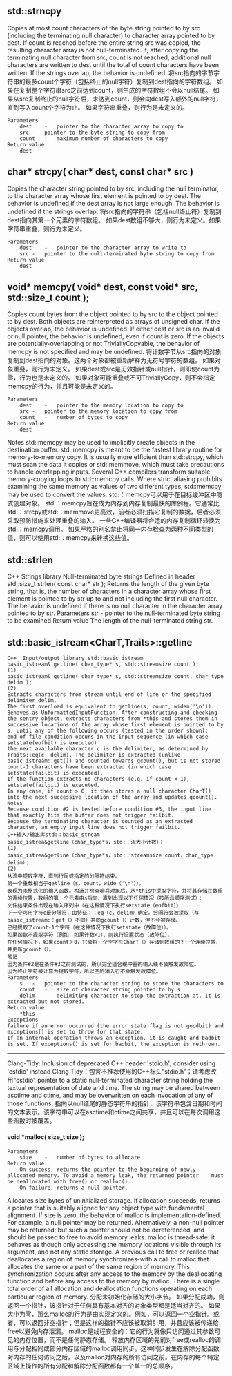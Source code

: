 ## std::strncpy
Copies at most count characters of the byte string pointed to by src (including the terminating null character) to character array pointed to by dest.
If count is reached before the entire string src was copied, the resulting character array is not null-terminated.
If, after copying the terminating null character from src, count is not reached, additional null characters are written to dest until the total of count characters have been written.
If the strings overlap, the behavior is undefined.
将src指向的字节字符串的最多count个字符（包括终止的null字符）复制到dest指向的字符数组。
如果在复制整个字符串src之前达到count，则生成的字符数组不会以null结尾。
如果从src复制终止的null字符后，未达到count，则会向dest写入额外的null字符，直到写入count个字符为止。
如果字符串重叠，则行为是未定义的。
```text
Parameters
	dest	-	pointer to the character array to copy to
	src	-	pointer to the byte string to copy from
	count	-	maximum number of characters to copy
Return value
	dest
```

## char* strcpy( char* dest, const char* src )

Copies the character string pointed to by src, including the null terminator, to the character array whose first element is pointed to by dest.
The behavior is undefined if the dest array is not large enough. The behavior is undefined if the strings overlap.
将src指向的字符串（包括null终止符）复制到dest指向其第一个元素的字符数组。
如果dest数组不够大，则行为未定义。如果字符串重叠，则行为未定义。
```text
Parameters
	dest	-	pointer to the character array to write to
	src	-	pointer to the null-terminated byte string to copy from
Return value
	dest
```

## void* memcpy( void* dest, const void* src, std::size_t count );
Copies count bytes from the object pointed to by src to the object pointed to by dest. Both objects are reinterpreted as arrays of unsigned char.
If the objects overlap, the behavior is undefined.
If either dest or src is an invalid or null pointer, the behavior is undefined, even if count is zero.
If the objects are potentially-overlapping or not TriviallyCopyable, the behavior of memcpy is not specified and may be undefined.
将计数字节从src指向的对象复制到dest指向的对象。这两个对象都被重新解释为无符号字符的数组。
如果对象重叠，则行为未定义。
如果dest或src是无效指针或null指针，则即使count为零，行为也是未定义的。
如果对象可能重叠或不可TriviallyCopy，则不会指定memcpy的行为，并且可能是未定义的。
```text
Parameters
	dest	-	pointer to the memory location to copy to
	src	-	pointer to the memory location to copy from
	count	-	number of bytes to copy
Return value
	dest
```
Notes
std::memcpy may be used to implicitly create objects in the destination buffer.
std::memcpy is meant to be the fastest library routine for memory-to-memory copy. It is usually more efficient than std::strcpy, which must scan the data it copies or std::memmove, which must take precautions to handle overlapping inputs.
Several C++ compilers transform suitable memory-copying loops to std::memcpy calls.
Where strict aliasing prohibits examining the same memory as values of two different types, std::memcpy may be used to convert the values.
std:：memcpy可以用于在目标缓冲区中隐式创建对象。
std:：memcpy旨在成为内存到内存复制最快的库例程。它通常比std:：strcpy或std:：memmove更高效，前者必须扫描它复制的数据，后者必须采取预防措施来处理重叠的输入。
一些C++编译器将合适的内存复制循环转换为std:：memcpy调用。
如果严格的别名禁止将同一内存检查为两种不同类型的值，则可以使用std:：memcpy来转换这些值。

## std::strlen
C++  Strings library  Null-terminated byte strings
Defined in header <cstring>
std::size_t strlen( const char* str );
Returns the length of the given byte string, that is, the number of characters in a character array whose first element is pointed to by str up to and not including the first null character. The behavior is undefined if there is no null character in the character array pointed to by str.
Parameters
    str	-	pointer to the null-terminated byte string to be examined
Return value
    The length of the null-terminated string str.

## std::basic_istream<CharT,Traits>::getline
```text
C++  Input/output library std::basic_istream
basic_istream& getline( char_type* s, std::streamsize count );
(1)
basic_istream& getline( char_type* s, std::streamsize count, char_type delim );
(2)
Extracts characters from stream until end of line or the specified delimiter delim.
The first overload is equivalent to getline(s, count, widen('\n')).
Behaves as UnformattedInputFunction. After constructing and checking the sentry object, extracts characters from *this and stores them in successive locations of the array whose first element is pointed to by s, until any of the following occurs (tested in the order shown):
end of file condition occurs in the input sequence (in which case setstate(eofbit) is executed)
the next available character c is the delimiter, as determined by Traits::eq(c, delim). The delimiter is extracted (unlike basic_istream::get()) and counted towards gcount(), but is not stored.
count-1 characters have been extracted (in which case setstate(failbit) is executed).
If the function extracts no characters (e.g. if count < 1), setstate(failbit) is executed.
In any case, if count > 0, it then stores a null character CharT() into the next successive location of the array and updates gcount().
Notes
Because condition #2 is tested before condition #3, the input line that exactly fits the buffer does not trigger failbit.
Because the terminating character is counted as an extracted character, an empty input line does not trigger failbit.
C++输入/输出库std:：basic_stream
basic_istrea&getline（char_type*s，std:：流大小计数）；
(1)
basic_istrea&getline（char_type*s，std:：streamsize count，char_type delim）；
(2)
从流中提取字符，直到行尾或指定的分隔符结束。
第一个重载相当于getline（s，count，wide（'\n'））。
表现为未格式化的输入函数。构造并检查哨兵对象后，从*this中提取字符，并将其存储在数组的连续位置，数组的第一个元素由s指向，直到出现以下任何情况（按所示顺序测试）：
文件结束条件出现在输入序列中（在这种情况下执行setstate（eofbit））
下一个可用字符c是分隔符，由特征：：eq（c，delim）确定。分隔符会被提取（与basic_istream:：get（）不同）并向gcount（）计数，但不会被存储。
已经提取了count-1个字符（在这种情况下执行setstate（故障位））。
如果函数不提取字符（例如，如果计数<1），则执行设置状态（故障位）。
在任何情况下，如果count＞0，它会将一个空字符CharT（）存储到数组的下一个连续位置，并更新gcount（）。
笔记
因为条件#2是在条件#3之前测试的，所以完全适合缓冲器的输入线不会触发故障位。
因为终止字符被计算为提取字符，所以空的输入行不会触发故障位。
Parameters
    s	-	pointer to the character string to store the characters to
    count	-	size of character string pointed to by s
    delim	-	delimiting character to stop the extraction at. It is extracted but not stored.
Return value
    *this
Exceptions
failure if an error occurred (the error state flag is not goodbit) and exceptions() is set to throw for that state.
If an internal operation throws an exception, it is caught and badbit is set. If exceptions() is set for badbit, the exception is rethrown.
```
------------------------------------------------------------------------------------------------------------------------
Clang-Tidy: Inclusion of deprecated C++ header 'stdio.h'; consider using 'cstdio' instead
Clang Tidy：包含不推荐使用的C++标头“stdio.h”；请考虑改用“cstdio”
pointer to a static null-terminated character string holding the textual representation of date and time. The string may be shared between asctime and ctime, and may be overwritten on each invocation of any of those functions.
指向以null结尾的静态字符串的指针，该字符串包含日期和时间的文本表示。该字符串可以在asctime和ctime之间共享，并且可以在每次调用这些函数时被覆盖。

#### void *malloc( size_t size );
```text
Parameters
	size	-	number of bytes to allocate
Return value
	On success, returns the pointer to the beginning of newly allocated memory. To avoid a memory leak, the returned pointer 	must be deallocated with free() or realloc().
	On failure, returns a null pointer.
```
Allocates size bytes of uninitialized storage.
If allocation succeeds, returns a pointer that is suitably aligned for any object type with fundamental alignment.
If size is zero, the behavior of malloc is implementation-defined. For example, a null pointer may be returned. Alternatively, a non-null pointer may be returned; but such a pointer should not be dereferenced, and should be passed to free to avoid memory leaks.
malloc is thread-safe: it behaves as though only accessing the memory locations visible through its argument, and not any static storage.
A previous call to free or realloc that deallocates a region of memory synchronizes-with a call to malloc that allocates the same or a part of the same region of memory. This synchronization occurs after any access to the memory by the deallocating function and before any access to the memory by malloc. There is a single total order of all allocation and deallocation functions operating on each particular region of memory.
分配未初始化存储的大小字节。
如果分配成功，则返回一个指针，该指针对于任何具有基本对齐的对象类型都是适当对齐的。
如果大小为零，那么malloc的行为是由实现定义的。例如，可以返回一个空指针。或者，可以返回非空指针；但是这样的指针不应该被取消引用，并且应该被传递给free以避免内存泄漏。
malloc是线程安全的：它的行为就像只访问通过其参数可见的内存位置，而不是任何静态存储。
释放内存区域的先前对free或realloc的调用与分配相同或部分内存区域的malloc调用同步。这种同步发生在解除分配函数对内存的任何访问之后，以及malloc对内存的所有访问之前。在内存的每个特定区域上操作的所有分配和解除分配函数都有一个单一的总顺序。
